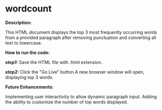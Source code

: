 # wordcount
**Description:**  

This HTML document displays the top 3 most frequently occurring words from a provided paragraph after removing punctuation and converting all text to lowercase.  

**How to run the code:**

***step1:*** Save the HTML file with .html extension.  

***step2:*** Click the "Go Live" button.A new browser window will open, displaying top 3 words.

**Future Enhancements:**

Implementing user interactivity to allow dynamic paragraph input. Adding the ability to customize the number of top words displayed.
